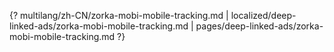 {? multilang/zh-CN/zorka-mobi-mobile-tracking.md | localized/deep-linked-ads/zorka-mobi-mobile-tracking.md | pages/deep-linked-ads/zorka-mobi-mobile-tracking.md ?}
